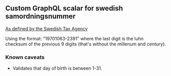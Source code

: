 ## Custom GraphQL scalar for swedish samordningsnummer

[As defined by the Swedish Tax Agency](https://www.skatteverket.se/foretagochorganisationer/myndigheter/informationsutbytemellanmyndigheter/folkbokforingsamordningsnummer.4.46ae6b26141980f1e2d3643.html)

Using the format: "19701063-2391" where the last digit is the luhn checksum of the previous 9 digits (that's without the millenum and century).

### Known caveats
* Validates that day of birth is between 1-31.

